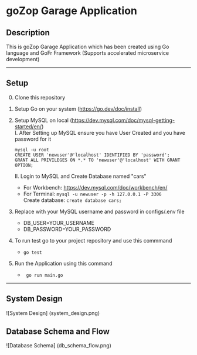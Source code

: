 # goZop Garage Application

## Description
This is goZop Garage Application which has been created using Go language and GoFr Framework (Supports accelerated microservice development)

---

## Setup
0. Clone this repository
1. Setup Go on your system (https://go.dev/doc/install)<br>
2. Setup MySQL on local (https://dev.mysql.com/doc/mysql-getting-started/en/)<br>
    I. After Setting up MySQL ensure you have User Created and you have password for it <br>
    ```
    mysql -u root
    CREATE USER 'newuser'@'localhost' IDENTIFIED BY 'password';
    GRANT ALL PRIVILEGES ON *.* TO 'newuser'@'localhost' WITH GRANT OPTION;
    ```
    II. Login to MySQL and Create Database named "cars" <br>
    - For Workbench:
         https://dev.mysql.com/doc/workbench/en/<br>
    - For Terminal: ```mysql -u newuser -p -h 127.0.0.1 -P 3306``` <br>
    Create database: ```create database cars;```<br>

3. Replace with your MySQL username and password in configs/.env file<br>
    - DB_USER=YOUR_USERNAME
    - DB_PASSWORD=YOUR_PASSWORD

4. To run test go to your project repository and use this commmand
    - ```go test```

5. Run the Application using this command<br>
    - ``` go run main.go```

---

## System Design
![System Design] (system_design.png)

## Database Schema and Flow
![Database Schema] (db_schema_flow.png)